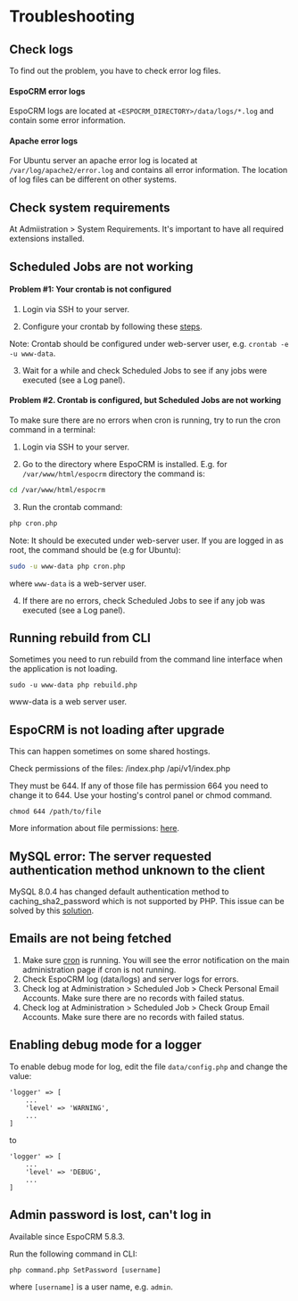 # Troubleshooting

## Check logs

To find out the problem, you have to check error log files.

#### EspoCRM error logs

EspoCRM logs are located at `<ESPOCRM_DIRECTORY>/data/logs/*.log` and contain some error information.

#### Apache error logs

For Ubuntu server an apache error log is located at `/var/log/apache2/error.log` and contains all error information. The location of log files can be different on other systems.

## Check system requirements

At Admiistration > System Requirements. It's important to have all required extensions installed.

## Scheduled Jobs are not working

#### Problem #1: Your crontab is not configured

1. Login via SSH to your server.

2. Configure your crontab by following these [steps](server-configuration.md#user-content-setup-a-crontab).

Note: Crontab should be configured under web-server user, e.g. `crontab -e -u www-data`.

3. Wait for a while and check Scheduled Jobs to see if any jobs were executed (see a Log panel).

#### Problem #2. Crontab is configured, but Scheduled Jobs are not working

To make sure there are no errors when cron is running, try to run the cron command in a terminal:

1. Login via SSH to your server.

2. Go to the directory where EspoCRM is installed. E.g. for `/var/www/html/espocrm` directory the command is:

```bash
cd /var/www/html/espocrm
```

3. Run the crontab command:

```bash
php cron.php
```

Note: It should be executed under web-server user. If you are logged in as root, the command should be (e.g for Ubuntu):

```bash
sudo -u www-data php cron.php
```

where `www-data` is a web-server user.

4. If there are no errors, check Scheduled Jobs to see if any job was executed (see a Log panel).

## Running rebuild from CLI

Sometimes you need to run rebuild from the command line interface when the application is not loading.

`sudo -u www-data php rebuild.php`

www-data is a web server user. 


## EspoCRM is not loading after upgrade

This can happen sometimes on some shared hostings.

Check permissions of the files:
/index.php
/api/v1/index.php

They must be 644. If any of those file has permission 664 you need to change it to 644. Use your hosting's control panel or chmod command.

```
chmod 644 /path/to/file
```
More information about file permissions: [here](server-configuration.md#required-permissions-for-unix-based-systems).

## MySQL error: The server requested authentication method unknown to the client

MySQL 8.0.4 has changed default authentication method to caching_sha2_password which is not supported by PHP. This issue can be solved by this [solution](server-configuration.md#user-content-mysql-8-support).

## Emails are not being fetched

1. Make sure [cron](server-configuration.md#user-content-setup-a-crontab) is running. You will see the error notification on the main administration page if cron is not running.
2. Check EspoCRM log (data/logs) and server logs for errors.
3. Check log at Administration > Scheduled Job > Check Personal Email Accounts. Make sure there are no records with failed status.
4. Check log at Administration > Scheduled Job > Check Group Email Accounts. Make sure there are no records with failed status.

## Enabling debug mode for a logger

To enable debug mode for log, edit the file `data/config.php` and change the value:

```
'logger' => [
    ...
    'level' => 'WARNING',
    ...
]
```
to
```
'logger' => [
    ...
    'level' => 'DEBUG',
    ...
]
```

## Admin password is lost, can't log in

Available since EspoCRM 5.8.3.

Run the following command in CLI:

```
php command.php SetPassword [username]
```

where `[username]` is a user name, e.g. `admin`.
